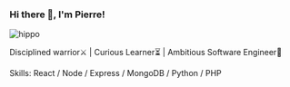 ### Hi there 👋, I'm Pierre!
![hippo](https://giphy.com/embed/Dh5q0sShxgp13DwrvG)

Disciplined warrior⚔️ | Curious Learner⏳ |  Ambitious Software Engineer👾

Skills:  React / Node / Express / MongoDB / Python / PHP










